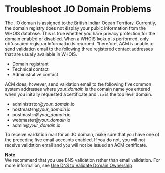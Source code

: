 # Troubleshoot \.IO Domain Problems<a name="troubleshoot-iodomains"></a>

The \.IO domain is assigned to the British Indian Ocean Territory\. Currently, the domain registry does not display your public information from the WHOIS database\. This is true whether you have privacy protection for the domain enabled or disabled\. When a WHOIS lookup is performed, only obfuscated registrar information is returned\. Therefore, ACM is unable to send validation email to the following three registered contact addresses that are usually available in WHOIS\.
+ Domain registrant
+ Technical contact
+ Administrative contact

ACM does, however, send validation email to the following five common system addresses where *your\_domain* is the domain name you entered when you initially requested a certificate and `.io` is the top level domain\.
+ administrator@*your\_domain*\.io
+ hostmaster@*your\_domain*\.io
+ postmaster@*your\_domain*\.io
+ webmaster@*your\_domain*\.io
+ admin@*your\_domain*\.io

To receive validation mail for an \.IO domain, make sure that you have one of the preceding five email accounts enabled\. If you do not, you will not receive validation email and you will not be issued an ACM certificate\.

**Note**  
We recommend that you use DNS validation rather than email validation\. For more information, see [Use DNS to Validate Domain Ownership](gs-acm-validate-dns.md)\. 